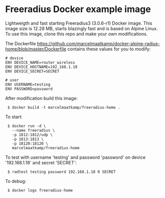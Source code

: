 # Freeradius Docker example image

Lightweigth and fast starting Freeradius3 (3.0.6-r1) Docker image. This image size is 12.28 MB, starts blazingly fast and is based on Alpine Linux.  To use this image, clone this repo and make your own modifications.

The Dockerfile https://github.com/marcelmaatkamp/docker-alpine-radius-home/blob/master/Dockerfile contains these values for you to modify:
```
# device
ENV DEVICE_NAME=router_wireless
ENV DEVICE_HOSTNAME=192.168.1.18
ENV DEVICE_SECRET=SECRET

# user
ENV USERNAME=testing
ENV PASSWORD=password
```

After modification build this image:
```
 $ docker build -t marcelmaatkamp/freeradius-home .
```

To start: 
```
 $ docker run -d \
   --name freeradius \
   -p 1812:1812/udp \
   -p 1813:1813 \
   -p 18120:18120 \
   marcelmaatkamp/freeradius-home
```

To  test with username 'testing' and password 'password' on device '192.168.1.18' and secret 'SECRET':
```
 $ radtest testing password 192.168.1.18 0 SECRET
```

To debug:
```
 $ docker logs freeradius-home
```
